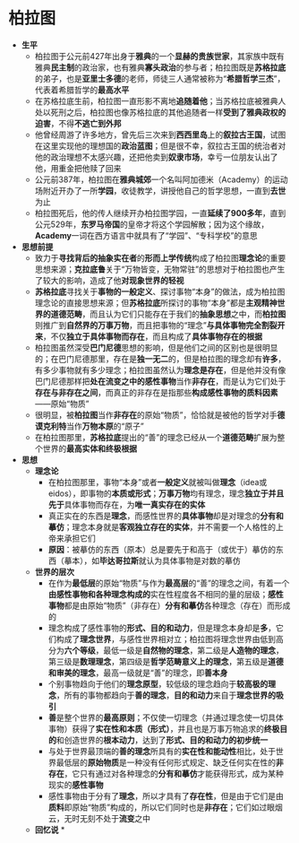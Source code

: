 # 柏拉图
* **生平**
  * 柏拉图于公元前427年出身于**雅典**的一个**显赫的贵族世家**，其家族中既有雅典**民主制**的政治家，也有雅典**寡头政治**的参与者；柏拉图既是**苏格拉底**的弟子，也是**亚里士多德**的老师，师徒三人通常被称为“**希腊哲学三杰**”，代表着希腊哲学的**最高水平**
  * 在苏格拉底生前，柏拉图一直形影不离地**追随着他**；当苏格拉底被雅典人处以死刑之后，柏拉图也像苏格拉底的其他追随者一样**受到了雅典政权的迫害**，不得**不逃亡到外邦**
  * 他曾经周游了许多地方，曾先后三次来到**西西里岛**上的**叙拉古王国**，试图在这里实现他的理想国的**政治蓝图**；但是很不幸，叙拉古王国的统治者对他的政治理想不太感兴趣，还把他卖到**奴隶市场**，幸亏一位朋友认出了他，用重金把他赎了回来
  * 公元前387年，柏拉图在**雅典城郊**一个名叫阿加德米（Academy）的运动场附近开办了一所**学园**，收徒教学，讲授他自己的哲学思想，一直到**去世**为止
  * 柏拉图死后，他的传人继续开办柏拉图学园，一直**延续了900多年**，直到公元529年，**东罗马帝国**的皇帝才将这个学园解散；因为这个缘故，**Academy**一词在西方语言中就具有了“学园”、“专科学校”的意思
* **思想前提**
  * 致力于**寻找背后的抽象实在者**的**形而上学传统**构成了柏拉图**理念论**的重要思想来源；**克拉底鲁**关于“万物皆变，无物常驻”的思想对于柏拉图也产生了较大的影响，造成了他**对现象世界的轻视**
  * **苏格拉底**寻找关于**事物的一般定义**、探讨事物“本身”的做法，成为柏拉图理念论的直接思想来源；但**苏格拉底**所探讨的事物“本身”都是**主观精神世界的道德范畴**，而且认为它们只能存在于我们的**抽象思想**之中，而**柏拉图**则推广到**自然界的万事万物**，而且把事物的“理念”**与具体事物完全割裂开来**，不仅**独立于具体事物而存在**，而且构成了**具体事物存在的根据**
  * 柏拉图虽然深受**巴门尼德**思想的影响，但是他们之间的区别也是很明显的；在巴门尼德那里，存在是**独一无二**的，但是柏拉图的理念却有**许多**，有多少事物就有多少理念；柏拉图虽然认为**理念是存在**，但是他并没有像巴门尼德那样把**处在流变之中的感性事物**当作**非存在**，而是认为它们处于**存在与非存在之间**，而真正的非存在是指那些**构成感性事物的质料因素**——原始“物质”
  * 很明显，被**柏拉图**当作**非存在**的原始“物质”，恰恰就是被他的哲学对手**德谟克利特**当作**万物本原**的“原子”
  * 在柏拉图那里，**苏格拉底**提出的“善”的理念已经从一个**道德范畴**扩展为整个世界的**最高实体和终极根据**
* **思想**
  * **理念论**
    * 在柏拉图那里，事物“本身”或者**一般定义**就被叫做**理念**（idea或eidos），即事物的**本质或形式**；**万事万物**均有理念，理念**独立于并且先于**具体事物而存在，为**唯一真实存在的实体**
    * 真正实在的东西是**理念**，而感性世界的**具体事物**却是对理念的**分有和摹仿**；理念本身就是**客观独立存在的实体**，并不需要一个人格性的上帝来承担它们
    * **原因**：被摹仿的东西（原本）总是要先于和高于（或优于）摹仿的东西（摹本），如**毕达哥拉斯**就认为具体事物是对数的摹仿
  * **世界的层次**
    * 在作为**最低层**的原始“物质”与作为**最高层**的“善”的理念之间，有着一个**由感性事物和各种理念构成的**实在性程度各不相同的量的层级；**感性事物**都是由原始“物质”（非存在）**分有和摹仿**各种理念（存在）而形成的
    * 理念构成了感性事物的**形式、目的和动力**，但是理念本身却是**多**，它们构成了**理念世界**，与感性世界相对立；柏拉图将理念世界由低到高分为**六个等级**，最低一级是**自然物的理念**，第二级是**人造物的理念**，第三级是**数理理念**，第四级是**哲学范畴意义上的理念**，第五级是**道德和审美的理念**，最高一级就是“善”的理念，即**善本身**
    * 个别事物趋向于他们的**理念原型**，较低级的理念趋向于**较高极的理念**，所有的事物都趋向于**善的理念**，**目的和动力**来自于**理念世界的吸引**
    * **善**是整个世界的**最高原则**；不仅使一切理念（并通过理念使一切具体事物）获得了**实在性和本质（形式）**，并且也是万事万物追求的**终极目的**和创造世界的**根本动力**，达到了**形式、目的和动力的初步统一**
    * 与处于世界最顶端的**善的理念**所具有的**实在性和能动性**相比，处于世界最低层的**原始物质**是一种没有任何形式规定、缺乏任何实在性的**非存在**，它只有通过对各种理念的**分有和摹仿**才能获得形式，成为某种现实的**感性事物**
    * 感性事物由于分有了**理念**，所以才具有了**存在性**，但是由于它们是由**质料**即原始“物质”构成的，所以它们同时也是**非存在**；它们如过眼烟云，无时无刻不处于**流变**之中
  * **回忆说**
    * 